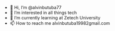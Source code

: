 - 👋 Hi, I’m @alvinbutuba77
- 👀 I’m interested in all things tech
- 🌱 I’m currently learning at Zetech University
- 📫 How to reach me alvinbutuba19982gmail.com

<!---
alvinbutuba77/alvinbutuba77 is a ✨ special ✨ repository because its `README.md` (this file) appears on your GitHub profile.
You can click the Preview link to take a look at your changes.
--->
